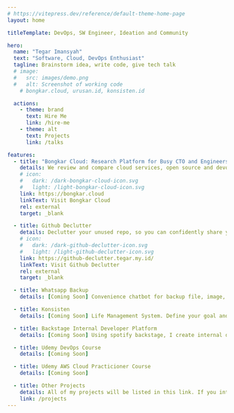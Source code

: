 ```yaml
---
# https://vitepress.dev/reference/default-theme-home-page
layout: home

titleTemplate: DevOps, SW Engineer, Ideation and Community  

hero:
  name: "Tegar Imansyah"
  text: "Software, Cloud, DevOps Enthusiast"
  tagline: Brainstorm idea, write code, give tech talk 
  # image:
  #   src: images/demo.png
  #   alt: Screenshot of working code
    # bongkar.cloud, urusan.id, konsisten.id

  actions:
    - theme: brand
      text: Hire Me
      link: /hire-me
    - theme: alt
      text: Projects
      link: /talks

features:
  - title: "Bongkar Cloud: Research Platform for Busy CTO and Engineers"
    details: We review and compare cloud services, open source and devops tools for real use case, so you don't have to.
    # icon:
    #   dark: /dark-bongkar-cloud-icon.svg
    #   light: /light-bongkar-cloud-icon.svg
    link: https://bongkar.cloud
    linkText: Visit Bongkar Cloud
    rel: external
    target: _blank

  - title: Github Declutter
    details: Declutter your unused repo, so you can confidently share your GitHub profile.
    # icon:
    #   dark: /dark-github-declutter-icon.svg
    #   light: /light-github-declutter-icon.svg
    link: https://github-declutter.tegar.my.id/
    linkText: Visit Github Declutter
    rel: external
    target: _blank

  - title: Whatsapp Backup
    details: [Coming Soon] Convenience chatbot for backup file, image, and chat to google drive. Simply forward it to us (or your own number).

  - title: Konsisten
    details: [Coming Soon] Life Management System. Define your goal and track your daily whether it's align with it or not. 

  - title: Backstage Internal Developer Platform
    details: [Coming Soon] Using spotify backstage, I create internal developer platform for my own github repository.

  - title: Udemy DevOps Course
    details: [Coming Soon]

  - title: Udemy AWS Cloud Practicioner Course
    details: [Coming Soon] 

  - title: Other Projects
    details: All of my projects will be listed in this link. If you interested built something with me, then I more then welcome to discuss about it.
    link: /projects
---
```


